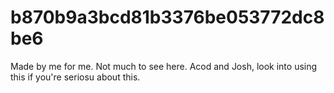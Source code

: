 # b870b9a3bcd81b3376be053772dc8be6
Made by me for me.
Not much to see here.
Acod and Josh, look into using this if you're seriosu about this.

